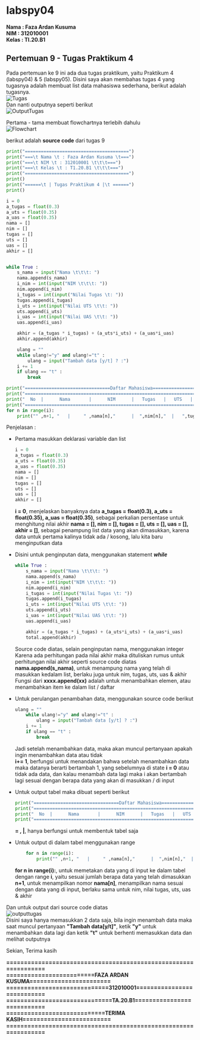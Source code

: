 # labspy04

**Nama  : Faza Ardan Kusuma<br>
NIM     : 312010001<br>
Kelas   : TI.20.B1**

## Pertemuan 9 - Tugas Praktikum 4
Pada pertemuan ke 9 ini ada dua tugas praktikum, yaitu Praktikum 4 (labspy04) & 5 (labspy05). Disini saya akan membahas tugas 4 yang tugasnya adalah membuat list data mahasiswa sederhana, berikut adalah tugasnya.<br>
![Tugas](Pic/tugas.png)<br>
Dan nanti outputnya seperti berikut <br>
![OutputTugas](Pic/tugasoutput.png)<br>

Pertama - tama membuat flowchartnya terlebih dahulu<br>
![Flowchart](Pic/flowchart.png)<br>

berikut adalah **source code** dari tugas 9
```python
print("=======================================")
print("===\t Nama \t : Faza Ardan Kusuma \t===")
print("===\t NIM \t : 312010001 \t\t\t===")
print("===\t Kelas \t : T1.20.B1 \t\t\t===")
print("=======================================")
print()
print("======\t | Tugas Praktikum 4 |\t ======")
print()

i = 0
a_tugas = float(0.3)
a_uts = float(0.35)
a_uas = float(0.35)
nama = []
nim = []
tugas = []
uts = []
uas = []
akhir = []


while True :
    s_nama = input("Nama \t\t\t: ")
    nama.append(s_nama)
    i_nim = int(input("NIM \t\t\t: "))
    nim.append(i_nim)
    i_tugas = int(input("Nilai Tugas \t: "))
    tugas.append(i_tugas)
    i_uts = int(input("Nilai UTS \t\t: "))
    uts.append(i_uts)
    i_uas = int(input("Nilai UAS \t\t: "))
    uas.append(i_uas)

    akhir = (a_tugas * i_tugas) + (a_uts*i_uts) + (a_uas*i_uas)
    akhir.append(akhir)

    ulang = ""
    while ulang!="y" and ulang!="t" :
        ulang = input("Tambah data [y/t] ? :")
    i += 1
    if ulang == "t" :
        break

print("================================Daftar Mahasiswa=====================================")
print("=====================================================================================")
print("  No  |      Nama       |      NIM      |   Tugas   |   UTS   |   UAS   |   Akhir   | ")
print("=====================================================================================")
for n in range(i):
    print("" ,n+1, "   |     " ,nama[n],"      |  ",nim[n],"  |   ",tugas[n],"    |  ",uts[n],"   |   ",uas[n],"  |  ",akhir[n],"   |")

```
Penjelasan :
* Pertama masukkan deklarasi variable dan list
    ```python
    i = 0
    a_tugas = float(0.3)
    a_uts = float(0.35)
    a_uas = float(0.35)
    nama = []
    nim = []
    tugas = []
    uts = []
    uas = []
    akhir = []
    ```
  **i = 0**, menjelaskan banyaknya data
  **a_tugas = float(0.3), a_uts = float(0.35), a_uas = float(0.35)**, sebagai perkalian persentase untuk menghitung nilai akhir
  **nama = [], nim = [], tugas = [], uts = [], uas = [], akhir = []**, sebagai penampung list data yang akan dimasukkan, karena data untuk pertama kalinya tidak ada / kosong, lalu kita baru menginputkan data
  
* Disini untuk penginputan data, menggunakan statement ***while***
    ```python
    while True :
        s_nama = input("Nama \t\t\t: ")
        nama.append(s_nama)
        i_nim = int(input("NIM \t\t\t: "))
        nim.append(i_nim)
        i_tugas = int(input("Nilai Tugas \t: "))
        tugas.append(i_tugas)
        i_uts = int(input("Nilai UTS \t\t: "))
        uts.append(i_uts)
        i_uas = int(input("Nilai UAS \t\t: "))
        uas.append(i_uas)
    
        akhir = (a_tugas * i_tugas) + (a_uts*i_uts) + (a_uas*i_uas)
        total.append(akhir)
    ```
  Source code diatas, selain penginputan nama, menggunakan integer<br>
  Karena ada perhitungan pada nilai akhir maka dituliskan rumus untuk perhitungan nilai akhir seperti source code diatas<br>
  **nama.append(s_nama)**, untuk menampung nama yang telah di masukkan kedalam list, berlaku juga untuk nim, tugas, uts, uas & akhir<br>
  Fungsi dari **xxxx.append(xx)** adalah untuk menambahkan elemen, atau menambahkan item ke dalam list / daftar
  
* Untuk perulangan penambahan data, menggunakan source code berikut
    ```python
    ulang = ""
        while ulang!="y" and ulang!="t" :
            ulang = input("Tambah data [y/t] ? :")
        i += 1
        if ulang == "t" :
            break
    ```
  Jadi setelah menambahkan data, maka akan muncul pertanyaan apakah ingin menambahkan data atau tidak<br>
  **i+= 1**, berfungsi untuk menandakan bahwa setelah menambahkan data maka datanya berarti bertambah 1, yang sebelumnya di state **i = 0** atau tidak ada data, dan kalau menambah data lagi maka i akan bertambah lagi sesuai dengan berapa data yang akan di masukkan / di input
  
* Untuk output tabel maka dibuat seperti berikut 
    ```python
    print("================================Daftar Mahasiswa=====================================")
    print("=====================================================================================")
    print("  No  |      Nama       |      NIM      |   Tugas   |   UTS   |   UAS   |   Akhir   | ")
    print("=====================================================================================")
    ```
  **= , |**, hanya berfungsi untuk membentuk tabel saja
  

* Untuk output di dalam tabel menggunakan range
    ```python
        for n in range(i):
            print("" ,n+1, "   |     " ,nama[n],"      |  ",nim[n],"  |   ",tugas[n],"    |  ",uts[n],"   |   ",uas[n],"  |  ",total[n],"   |")
    ```
  **for n in range(i):**, untuk memetakan data yang di input ke dalam tabel dengan range **i**, yaitu sesuai jumlah berapa data yang telah dimasukkan
  **n+1**, untuk menampilkan nomor 
  **nama[n]**, menampilkan nama sesuai dengan data yang di input, berlaku sama untuk nim, nilai tugas, uts, uas & akhir


Dan untuk output dari source code diatas <br>
![outputtugas](Pic/output.png)<br>
Disini saya hanya memasukkan 2 data saja, bila ingin menambah data maka saat muncul pertanyaan **"Tambah data[y/t]"**, ketik **"y"** untuk menambahkan data lagi dan ketik **"t"** untuk berhenti memasukkan data dan melihat outputnya<br>

Sekian, Terima kasih

**================================================================**<br>
**=========================FAZA ARDAN KUSUMA=======================**<br>
**=============================312010001===========================**<br>
**==============================TA.20.B1===========================**<br>
**============================TERIMA KASIH=========================**<br>
**================================================================**